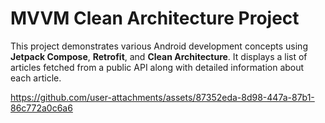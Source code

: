 # MVVM Clean Architecture Project

This project demonstrates various Android development concepts using **Jetpack Compose**, **Retrofit**, and **Clean Architecture**. It displays a list of articles fetched from a public API along with detailed information about each article.

https://github.com/user-attachments/assets/87352eda-8d98-447a-87b1-86c772a0c6a6
